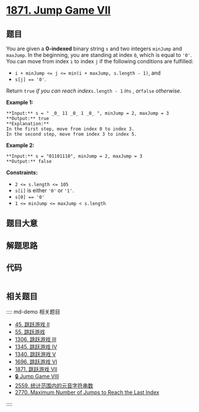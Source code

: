 # [1871. Jump Game VII](https://leetcode.com/problems/jump-game-vii)

## 题目

You are given a **0-indexed** binary string `s` and two integers `minJump` and
`maxJump`. In the beginning, you are standing at index `0`, which is equal to
`'0'`. You can move from index `i` to index `j` if the following conditions
are fulfilled:

  * `i + minJump <= j <= min(i + maxJump, s.length - 1)`, and
  * `s[j] == '0'`.

Return `true` _if you can reach index_`s.length - 1` _in_`s` _, or_`false`
_otherwise._



**Example 1:**

    
    
    **Input:** s = " _0_ 11 _0_ 1 _0_ ", minJump = 2, maxJump = 3
    **Output:** true
    **Explanation:**
    In the first step, move from index 0 to index 3. 
    In the second step, move from index 3 to index 5.
    

**Example 2:**

    
    
    **Input:** s = "01101110", minJump = 2, maxJump = 3
    **Output:** false
    



**Constraints:**

  * `2 <= s.length <= 105`
  * `s[i]` is either `'0'` or `'1'`.
  * `s[0] == '0'`
  * `1 <= minJump <= maxJump < s.length`


## 题目大意

## 解题思路

## 代码

```javascript

```

## 相关题目

:::: md-demo 相关题目
- [45. 跳跃游戏 II](https://leetcode.com/problems/jump-game-ii)
- [55. 跳跃游戏](https://leetcode.com/problems/jump-game)
- [1306. 跳跃游戏 III](https://leetcode.com/problems/jump-game-iii)
- [1345. 跳跃游戏 IV](https://leetcode.com/problems/jump-game-iv)
- [1340. 跳跃游戏 V](https://leetcode.com/problems/jump-game-v)
- [1696. 跳跃游戏 VI](https://leetcode.com/problems/jump-game-vi)
- [1871. 跳跃游戏 VII](https://leetcode.com/problems/jump-game-vii)
- [🔒 Jump Game VIII](https://leetcode.com/problems/jump-game-viii)
- [2559. 统计范围内的元音字符串数](https://leetcode.com/problems/count-vowel-strings-in-ranges)
- [2770. Maximum Number of Jumps to Reach the Last Index](https://leetcode.com/problems/maximum-number-of-jumps-to-reach-the-last-index)

::::
